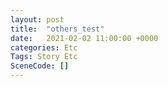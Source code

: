 ```yaml
---
layout: post
title:  "others_test"
date:   2021-02-02 11:00:00 +0000
categories: Etc
Tags: Story Etc
SceneCode: []
---
```

